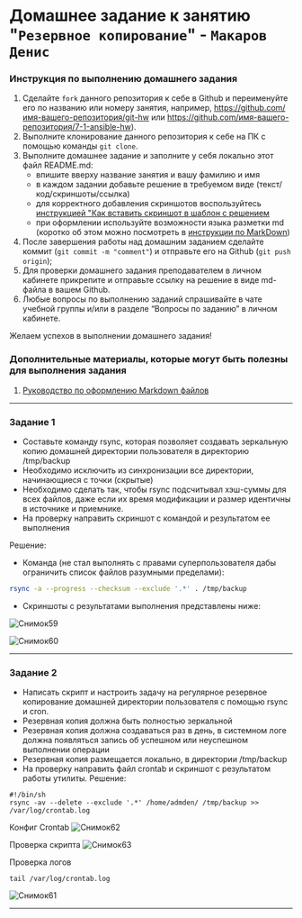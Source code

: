 # Домашнее задание к занятию "`Резервное копирование`" - `Макаров Денис`


### Инструкция по выполнению домашнего задания

   1. Сделайте `fork` данного репозитория к себе в Github и переименуйте его по названию или номеру занятия, например, https://github.com/имя-вашего-репозитория/git-hw или  https://github.com/имя-вашего-репозитория/7-1-ansible-hw).
   2. Выполните клонирование данного репозитория к себе на ПК с помощью команды `git clone`.
   3. Выполните домашнее задание и заполните у себя локально этот файл README.md:
      - впишите вверху название занятия и вашу фамилию и имя
      - в каждом задании добавьте решение в требуемом виде (текст/код/скриншоты/ссылка)
      - для корректного добавления скриншотов воспользуйтесь [инструкцией "Как вставить скриншот в шаблон с решением](https://github.com/netology-code/sys-pattern-homework/blob/main/screen-instruction.md)
      - при оформлении используйте возможности языка разметки md (коротко об этом можно посмотреть в [инструкции  по MarkDown](https://github.com/netology-code/sys-pattern-homework/blob/main/md-instruction.md))
   4. После завершения работы над домашним заданием сделайте коммит (`git commit -m "comment"`) и отправьте его на Github (`git push origin`);
   5. Для проверки домашнего задания преподавателем в личном кабинете прикрепите и отправьте ссылку на решение в виде md-файла в вашем Github.
   6. Любые вопросы по выполнению заданий спрашивайте в чате учебной группы и/или в разделе “Вопросы по заданию” в личном кабинете.
   
Желаем успехов в выполнении домашнего задания!
  
### Дополнительные материалы, которые могут быть полезны для выполнения задания

1. [Руководство по оформлению Markdown файлов](https://gist.github.com/Jekins/2bf2d0638163f1294637#Code)

---

### Задание 1
- Составьте команду rsync, которая позволяет создавать зеркальную копию домашней директории пользователя в директорию /tmp/backup
- Необходимо исключить из синхронизации все директории, начинающиеся с точки (скрытые)
- Необходимо сделать так, чтобы rsync подсчитывал хэш-суммы для всех файлов, даже если их время модификации и размер идентичны в источнике и приемнике.
- На проверку направить скриншот с командой и результатом ее выполнения

Решение:
- Команда (не стал выполнять с правами суперпользователя дабы ограничить список файлов разумными пределами):

```bash
rsync -a --progress --checksum --exclude '.*' . /tmp/backup
```
- Скриншоты с результатами  выполнения представлены ниже:
  
![Снимок59](https://github.com/Makarov-Denis/Backup/assets/148921246/58661d06-2c5c-4a13-a791-754ca2adcc27)

![Снимок60](https://github.com/Makarov-Denis/Backup/assets/148921246/df19a5e9-8f6c-4f03-8f3a-8c16bcb5c6ca)

---

### Задание 2
- Написать скрипт и настроить задачу на регулярное резервное копирование домашней директории пользователя с помощью rsync и cron.
- Резервная копия должна быть полностью зеркальной
- Резервная копия должна создаваться раз в день, в системном логе должна появляться запись об успешном или неуспешном выполнении операции
- Резервная копия размещается локально, в директории /tmp/backup
- На проверку направить файл crontab и скриншот с результатом работы утилиты.
Решение:
```
#!/bin/sh
rsync -av --delete --exclude '.*' /home/admden/ /tmp/backup >> /var/log/crontab.log
```
Конфиг Crontab
![Снимок62](https://github.com/Makarov-Denis/Backup/assets/148921246/19716457-d9c0-4930-aab9-70431354b030)

Проверка скрипта
![Снимок63](https://github.com/Makarov-Denis/Backup/assets/148921246/7eba50d4-e09c-43ff-ac28-4275dcb1d013)

Проверка логов
```
tail /var/log/crontab.log
```
![Снимок61](https://github.com/Makarov-Denis/Backup/assets/148921246/c722337a-e818-4de5-99cb-6d9871896e03)

---

